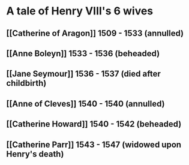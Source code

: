 # A tale of Henry VIII's 6 wives

## [[Catherine of Aragon]] 1509 - 1533 (annulled)

## [[Anne Boleyn]] 1533 - 1536 (beheaded)

## [[Jane Seymour]] 1536 - 1537 (died after childbirth)

## [[Anne of Cleves]] 1540 - 1540 (annulled)

## [[Catherine Howard]] 1540 - 1542 (beheaded)

## [[Catherine Parr]] 1543 - 1547 (widowed upon Henry's death)
